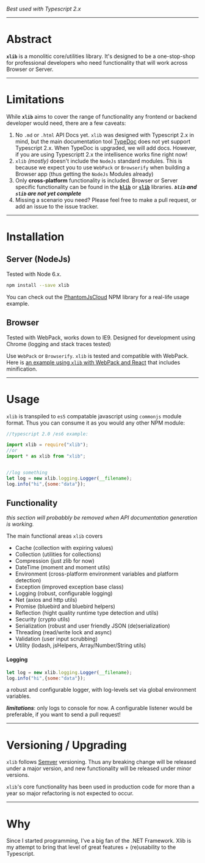 *Best used with Typescript 2.x*

--------
# Abstract
**```xlib```** is a monolitic core/utilities library.  It's designed to be a one-stop-shop for professional developers who need functionality that will work across Browser or Server.  

--------
# Limitations
While **```xlib```** aims to cover the range of functionality any frontend or backend developer would need, there are a few caveats: 
1) No ```.md``` or ```.html``` API Docs yet.  ```xlib``` was designed with Typescript 2.x in mind, but the main documentation tool [TypeDoc](http://typedoc.org) does not yet support Typescript 2.x.  When TypeDoc is upgraded, we will add docs.  However, if you are using Typescriptt 2.x the intellisence works fine right now!
1) ```xlib``` *(mostly)* doesn't include the ```NodeJs``` standard modules.  This is because we expect you to use ```WebPack``` or ```Browserify``` when building a Browser app (thus getting the ```NodeJs``` Modules already)
1) Only **cross-platform** functionality is included.  Browser or Server specific functionality can be found in the **[```blib```](https://www.npmjs.com/package/blib)** or **[```slib```](https://www.npmjs.com/package/slib)** libraries. ***```blib``` and ```slib``` are not yet complete***
1) Missing a scenario you need?  Please feel free to make a pull request, or add an issue to the issue tracker.

--------
# Installation

## Server (NodeJs)

Tested with Node 6.x.

```bash
npm install --save xlib
```

You can check out the [PhantomJsCloud](https://www.npmjs.com/package/phantomjscloud) NPM library for a real-life usage example.

## Browser

Tested with WebPack, works down to IE9.  Designed for development using Chrome (logging and stack traces tested)

Use ```WebPack``` or ```Browserify```.  ```xlib``` is tested and compatible with WebPack.  Here is [an example using ```xlib``` with WebPack and React](https://www.npmjs.com/package/xlib-webpack-react-test) that includes minification.

--------
# Usage

```xlib``` is transpiled to ```es5``` compatable javascript using ```commonjs``` module format.   Thus you can consume it as you would any other NPM module:

```javascript
//typescript 2.0 /es6 example:

import xlib = require("xlib");
//or
import * as xlib from "xlib";


//log something
let log = new xlib.logging.Logger(__filename);
log.info("hi",{some:"data"});

```

## Functionality
*this section will probabbly be removed when API documentation generation is working.*

The main functional areas ```xlib``` covers
- Cache (collection with expiring values)
- Collection (utilities for collections)
- Compression (just zlib for now)
- DateTime (moment and moment utils)
- Environment (cross-platform environment variables and platform detection)
- Exception (improved exception base class)
- Logging (robust, configurable logging)
- Net (axios and http utils)
- Promise (bluebird and bluebird helpers)
- Reflection (hight quality runtime type detection and utils)
- Security (crypto utils)
- Serialization (robust and user friendly JSON (de)serialization)
- Threading (read/write lock and async)
- Validation (user input scrubbing)
- Utility (lodash, jsHelpers, Array/Number/String utils)

#### Logging

```javascript
let log = new xlib.logging.Logger(__filename);
log.info("hi",{some:"data"});
```

a robust and configurable logger, with log-levels set via global environment variables.

***limitations***:  only logs to console for now.  A configurable listener would be preferable, if you want to send a pull request!


--------
# Versioning / Upgrading
```xlib``` follows [Semver](https://docs.npmjs.com/getting-started/semantic-versioning) versioning.  Thus any breaking change will be released under a major version, and new functionality will be released under minor versions.  

```xlib```'s core functionality has been used in production code for more than a year so major refactoring is not expected to occur.


--------
# Why

Since I started programming, I've a big fan of the .NET Framework.  Xlib is my attempt to bring that level of great features + (re)usability to the Typescript.  
